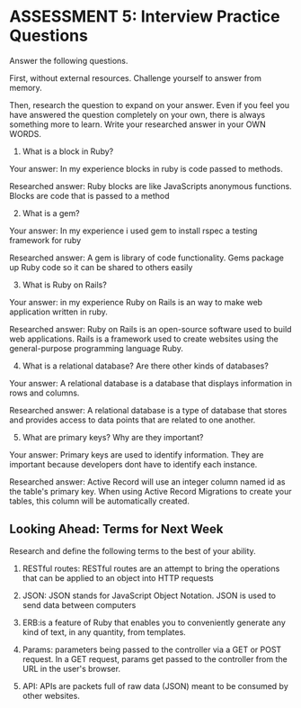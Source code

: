 # ASSESSMENT 5: Interview Practice Questions
Answer the following questions.

First, without external resources. Challenge yourself to answer from memory.

Then, research the question to expand on your answer. Even if you feel you have answered the question completely on your own, there is always something more to learn. Write your researched answer in your OWN WORDS.

1. What is a block in Ruby?

  Your answer: In my experience blocks in ruby is code passed to methods.

  Researched answer: Ruby blocks are like JavaScripts anonymous functions. Blocks are code that is passed to a method



2. What is a gem?

  Your answer: In my experience i used gem to install rspec a testing framework for ruby

  Researched answer: A gem is library of code functionality. Gems package up Ruby code so it can be shared to others easily



3. What is Ruby on Rails?

  Your answer: in my experience Ruby on Rails is an way to make web application written in ruby.

  Researched answer: Ruby on Rails is an open-source software used to build web applications. Rails is a framework used to create websites using the general-purpose programming language Ruby.



4. What is a relational database? Are there other kinds of databases?

  Your answer: A relational database is a database that displays information in rows and columns.

  Researched answer: A relational database is a type of database that stores and provides access to data points that are related to one another.


5. What are primary keys? Why are they important?

  Your answer: Primary keys are used to identify information. They are important because developers dont have to identify each instance.

  Researched answer: Active Record will use an integer column named id as the table's primary key. When using Active Record Migrations to create your tables, this column will be automatically created.



## Looking Ahead: Terms for Next Week
Research and define the following terms to the best of your ability.

1. RESTful routes: RESTful routes are an attempt to bring the operations that can be applied to an object into HTTP requests

2. JSON: JSON stands for JavaScript Object Notation. JSON is used to send data between computers

3. ERB:is a feature of Ruby that enables you to conveniently generate any kind of text, in any quantity, from templates.

4. Params: parameters being passed to the controller via a GET or POST request. In a GET request, params get passed to the controller from the URL in the user's browser.

5. API: APIs are packets full of raw data (JSON) meant to be consumed by other websites.
